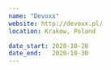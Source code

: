 ```yaml
---
name: "Devoxx"
website: http://devoxx.pl/
location: Krakow, Poland

date_start: 2020-10-28
date_end:   2020-10-30
---
```

